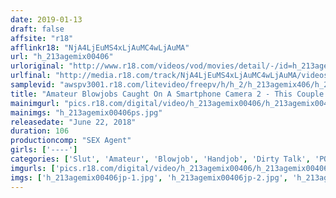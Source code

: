 ```yaml
---
date: 2019-01-13
draft: false
affsite: "r18"
afflinkr18: "NjA4LjEuMS4xLjAuMC4wLjAuMA"
url: "h_213agemix00406"
urloriginal: "http://www.r18.com/videos/vod/movies/detail/-/id=h_213agemix00406"
urlfinal: "http://media.r18.com/track/NjA4LjEuMS4xLjAuMC4wLjAuMA/videos/vod/movies/detail/-/id=h_213agemix00406"
samplevid: "awspv3001.r18.com/litevideo/freepv/h/h_2/h_213agemix406/h_213agemix406_dmb_w.mp4"
title: "Amateur Blowjobs Caught On A Smartphone Camera 2 - This Couple's Digitalized Memories Leak Online At The Speed Of Light -"
mainimgurl: "pics.r18.com/digital/video/h_213agemix00406/h_213agemix00406ps.jpg"
mainimgs: "h_213agemix00406ps.jpg"
releasedate: "June 22, 2018"
duration: 106
productioncomp: "SEX Agent"
girls: ['----']
categories: ['Slut', 'Amateur', 'Blowjob', 'Handjob', 'Dirty Talk', 'POV', 'Gonzo', 'Homemade', 'Hi-Def']
imgurls: ['pics.r18.com/digital/video/h_213agemix00406/h_213agemix00406jp-1.jpg', 'pics.r18.com/digital/video/h_213agemix00406/h_213agemix00406jp-2.jpg', 'pics.r18.com/digital/video/h_213agemix00406/h_213agemix00406jp-3.jpg', 'pics.r18.com/digital/video/h_213agemix00406/h_213agemix00406jp-4.jpg', 'pics.r18.com/digital/video/h_213agemix00406/h_213agemix00406jp-5.jpg', 'pics.r18.com/digital/video/h_213agemix00406/h_213agemix00406jp-6.jpg', 'pics.r18.com/digital/video/h_213agemix00406/h_213agemix00406jp-7.jpg', 'pics.r18.com/digital/video/h_213agemix00406/h_213agemix00406jp-8.jpg', 'pics.r18.com/digital/video/h_213agemix00406/h_213agemix00406jp-9.jpg', 'pics.r18.com/digital/video/h_213agemix00406/h_213agemix00406jp-10.jpg', 'pics.r18.com/digital/video/h_213agemix00406/h_213agemix00406jp-11.jpg', 'pics.r18.com/digital/video/h_213agemix00406/h_213agemix00406jp-12.jpg', 'pics.r18.com/digital/video/h_213agemix00406/h_213agemix00406jp-13.jpg', 'pics.r18.com/digital/video/h_213agemix00406/h_213agemix00406jp-14.jpg', 'pics.r18.com/digital/video/h_213agemix00406/h_213agemix00406jp-15.jpg', 'pics.r18.com/digital/video/h_213agemix00406/h_213agemix00406jp-16.jpg', 'pics.r18.com/digital/video/h_213agemix00406/h_213agemix00406jp-17.jpg', 'pics.r18.com/digital/video/h_213agemix00406/h_213agemix00406jp-18.jpg', 'pics.r18.com/digital/video/h_213agemix00406/h_213agemix00406jp-19.jpg']
imgs: ['h_213agemix00406jp-1.jpg', 'h_213agemix00406jp-2.jpg', 'h_213agemix00406jp-3.jpg', 'h_213agemix00406jp-4.jpg', 'h_213agemix00406jp-5.jpg', 'h_213agemix00406jp-6.jpg', 'h_213agemix00406jp-7.jpg', 'h_213agemix00406jp-8.jpg', 'h_213agemix00406jp-9.jpg', 'h_213agemix00406jp-10.jpg', 'h_213agemix00406jp-11.jpg', 'h_213agemix00406jp-12.jpg', 'h_213agemix00406jp-13.jpg', 'h_213agemix00406jp-14.jpg', 'h_213agemix00406jp-15.jpg', 'h_213agemix00406jp-16.jpg', 'h_213agemix00406jp-17.jpg', 'h_213agemix00406jp-18.jpg', 'h_213agemix00406jp-19.jpg']
---
```


